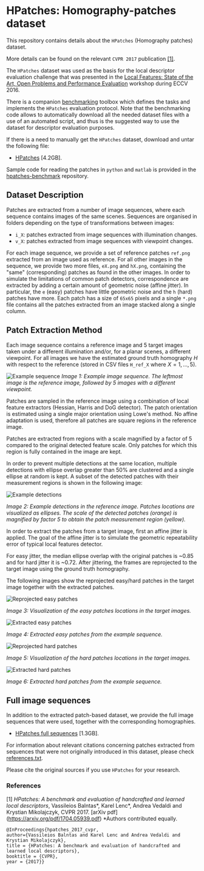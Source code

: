 # HPatches: Homography-patches dataset

This repository contains details about the `HPatches` (Homography
patches) dataset. 

More details can be found on the relevant `CVPR 2017` publication
[[1]](#refs).

The `HPatches` dataset was used as the basis for the local descriptor
evaluation challenge that was presented in the
[Local Features: State of the Art, Open Problems and Performance Evaluation](http://www.iis.ee.ic.ac.uk/ComputerVision/DescrWorkshop/index.html)
workshop during ECCV 2016.

There is a companion
[benchmarking](https://github.com/hpatches/hpatches-benchmark) toolbox
which defines the tasks and implements the `HPatches` evaluation
protocol. Note that the benchmarking code allows to automatically
download all the needed dataset files with a use of an automated
script, and thus is the suggested way to use the dataset for
descriptor evaluation purposes.

If there is a need to manually get the `HPatches` dataset, download
and untar the following file:

* [HPatches](http://www.iis.ee.ic.ac.uk/~vbalnt/hpatches/hpatches-release.tar.gz) [4.2GB].

Sample code for reading the patches in `python` and `matlab` is
provided in the
[hpatches-benchmark](https://github.com/hpatches/hpatches-benchmark)
repository.

## Dataset Description

Patches are extracted from a number of image sequences, where each
sequence contains images of the same scenes. Sequences are organised
in folders depending on the type of transformations between images:

* `i_X`: patches extracted from image sequences with illumination changes.
* `v_X`: patches extracted from image sequences with viewpoint changes.

For each image sequence, we provide a set of reference patches
`ref.png` extracted from an image used as reference. For all other
images in the sequence, we provide two more files, `eX.png` and
`hX.png`, containing the "same" (corresponding) patches as found in
the other images. In order to simulate the limitations of common patch
detectors, correspondence are extracted by adding a certain amount of
geometric noise (affine jitter). In particular, the `e` (easy) patches
have little geometric noise and the `h` (hard) patches have more. Each
patch has a size of `65x65` pixels and a single `*.png` file contains
all the patches extracted from an image stacked along a single column.

## Patch Extraction Method

Each image sequence contains a reference image and 5 target images
taken under a different illumination and/or, for a planar scenes, a
different viewpoint. For all images we have the estimated ground truth
homography $H$ with respect to the reference (stored in CSV files
`H_ref_X` where $X=1,...,5$).

![Example sequence](img/images.png)
*Image 1: Example image sequence. The leftmost image is the reference image, followed by 5 images with a different viewpoint.*

Patches are sampled in the reference image using a combination of
local feature extractors (Hessian, Harris and DoG detector). The patch
orientation is estimated using a single major orientation using Lowe's
method. No affine adaptation is used, therefore all patches are square
regions in the reference image.

Patches are extracted from regions with a scale magnified by a factor
of 5 compared to the original detected feature scale. Only patches for
which this region is fully contained in the image are kept.

In order to prevent multiple detections at the same location, multiple
detections with ellipse overlap greater than 50% are clustered and a
single ellipse at random is kept. A subset of the detected patches
with their measurement regions is shown in the following image:

![Example detections](img/detections.png)

*Image 2: Example detections in the reference image. Patches locations are visualized as ellipses. The scale of the detected patches (orange) is magnified by factor 5 to obtain the patch measurement region (yellow).*

In order to extract the patches from a target image, first an affine
jitter is applied. The goal of the affine jitter is to simulate the
geometric repeatability error of typical local features detector.

For easy jitter, the median ellipse overlap with the original patches
is ~0.85 and for hard jitter it is ~0.72. After jittering, the frames
are reprojected to the target image using the ground truth homography.

The following images show the reprojected easy/hard patches in the
target image together with the extracted patches.

![Reprojected easy patches](img/images_easy.png)

*Image 3: Visualization of the easy patches locations in the target images.*

![Extracted easy patches](img/patches_easy.png)

*Image 4: Extracted easy patches from the example sequence.*

![Reprojected hard patches](img/images_hard.png)

*Image 5: Visualization of the hard patches locations in the target images.*

![Extracted hard patches](img/patches_hard.png)

*Image 6: Extracted hard patches from the example sequence.*


## Full image sequences

In addition to the extracted patch-based dataset, we provide the full
image sequences that were used, together with the corresponding
homographies.

* [HPatches full sequences](http://www.iis.ee.ic.ac.uk/~vbalnt/hpatches/hpatches-sequences-release.tar.gz) [1.3GB].

For information about relevant citations concerning patches extracted
from sequences that were not originally introduced in this dataset,
please check [references.txt](references.txt).

Please cite the original sources if you use `HPatches` for your
research.

### References
<a name="refs"></a>

[1] *HPatches: A benchmark and evaluation of handcrafted and learned local descriptors*, Vassileios Balntas*, Karel Lenc*, Andrea Vedaldi and Krystian Mikolajczyk, CVPR 2017. [arXiv pdf] (https://arxiv.org/pdf/1704.05939.pdf)
*Authors contributed equally.

```
@InProceedings{hpatches_2017_cvpr,
author={Vassileios Balntas and Karel Lenc and Andrea Vedaldi and Krystian Mikolajczyk},
title = {HPatches: A benchmark and evaluation of handcrafted and learned local descriptors},
booktitle = {CVPR},
year = {2017}}
```

